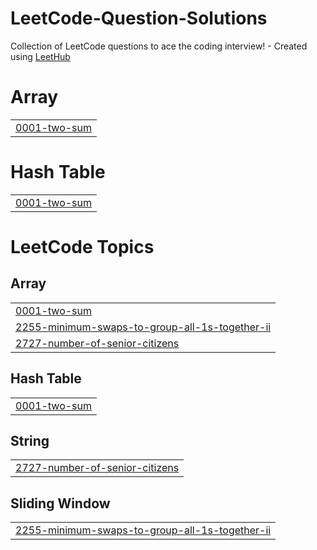 # LeetCode-Question-Solutions
Collection of LeetCode questions to ace the coding interview! - Created using [LeetHub](https://github.com/QasimWani/LeetHub)


# Array
|  |
| ------- |
| [0001-two-sum](https://github.com/SametKula/LeetCode-Question-Solutions/tree/master/0001-two-sum) |
# Hash Table
|  |
| ------- |
| [0001-two-sum](https://github.com/SametKula/LeetCode-Question-Solutions/tree/master/0001-two-sum) |
<!---LeetCode Topics Start-->
# LeetCode Topics
## Array
|  |
| ------- |
| [0001-two-sum](https://github.com/SametKula/LeetCode-Question-Solutions/tree/master/0001-two-sum) |
| [2255-minimum-swaps-to-group-all-1s-together-ii](https://github.com/SametKula/LeetCode-Question-Solutions/tree/master/2255-minimum-swaps-to-group-all-1s-together-ii) |
| [2727-number-of-senior-citizens](https://github.com/SametKula/LeetCode-Question-Solutions/tree/master/2727-number-of-senior-citizens) |
## Hash Table
|  |
| ------- |
| [0001-two-sum](https://github.com/SametKula/LeetCode-Question-Solutions/tree/master/0001-two-sum) |
## String
|  |
| ------- |
| [2727-number-of-senior-citizens](https://github.com/SametKula/LeetCode-Question-Solutions/tree/master/2727-number-of-senior-citizens) |
## Sliding Window
|  |
| ------- |
| [2255-minimum-swaps-to-group-all-1s-together-ii](https://github.com/SametKula/LeetCode-Question-Solutions/tree/master/2255-minimum-swaps-to-group-all-1s-together-ii) |
<!---LeetCode Topics End-->